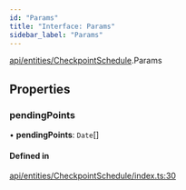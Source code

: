 ```yaml
---
id: "Params"
title: "Interface: Params"
sidebar_label: "Params"
---
```


[api/entities/CheckpointSchedule](../../../../../modules/API/Entities/CheckpointSchedule/CheckpointSchedule.md).Params

## Properties

### pendingPoints

• **pendingPoints**: `Date`[]

#### Defined in

[api/entities/CheckpointSchedule/index.ts:30](https://github.com/PolymeshAssociation/polymesh-sdk/blob/5b946f904/src/api/entities/CheckpointSchedule/index.ts#L30)

